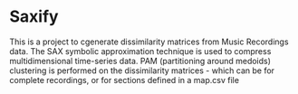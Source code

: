 # Saxify
This is a project to cgenerate dissimilarity matrices from Music Recordings data.
The SAX symbolic approximation technique is used to compress multidimensional time-series data.
PAM (partitioning around medoids) clustering is performed on the dissimilarity matrices - which can be for complete
recordings, or for sections defined in a map.csv file
